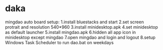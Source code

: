 # daka
mingdao auto board
setup:
1.install bluestacks and start
2.set screen protrait and resolution 540*960
3.install minidesktop.apk
4.set minidesktop as default launcher
5.install mingdao.apk
6.hidden all app icon in minidesktop except mingdao
7.open mingdao and login and logout
8.setup Windows Task Scheduler to run dao.bat on weekdays
